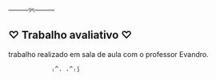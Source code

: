 ────୨ৎ────
## ♡ Trabalho avaliativo ♡
trabalho realizado em sala de aula com o professor Evandro.

                ₍^. .^₎⟆
